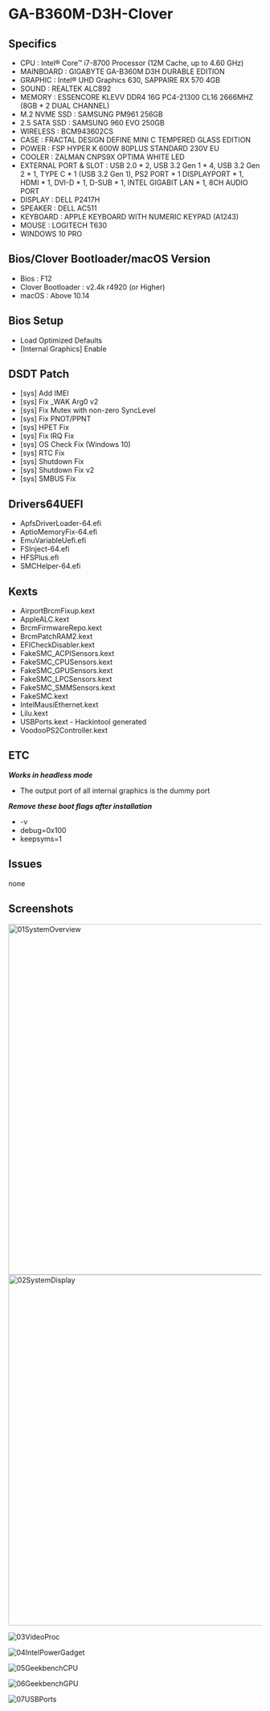 # GA-B360M-D3H-Clover

## Specifics

- CPU : Intel® Core™ i7-8700 Processor (12M Cache, up to 4.60 GHz)
- MAINBOARD : GIGABYTE GA-B360M D3H DURABLE EDITION
- GRAPHIC : Intel® UHD Graphics 630, SAPPAIRE RX 570 4GB
- SOUND : REALTEK ALC892
- MEMORY : ESSENCORE KLEVV DDR4 16G PC4-21300 CL16 2666MHZ (8GB * 2 DUAL CHANNEL)
- M.2 NVME SSD : SAMSUNG PM961 256GB
- 2.5 SATA SSD : SAMSUNG 960 EVO 250GB
- WIRELESS : BCM943602CS
- CASE : FRACTAL DESIGN DEFINE MINI C TEMPERED GLASS EDITION
- POWER : FSP HYPER K 600W 80PLUS STANDARD 230V EU
- COOLER : ZALMAN CNPS9X OPTIMA WHITE LED
- EXTERNAL PORT & SLOT : USB 2.0 * 2, USB 3.2 Gen 1 * 4, USB 3.2 Gen 2 * 1, TYPE C * 1 (USB 3.2 Gen 1), PS2 PORT * 1 DISPLAYPORT * 1, HDMI * 1, DVI-D * 1, D-SUB * 1, INTEL GIGABIT LAN * 1, 8CH AUDIO PORT
- DISPLAY : DELL P2417H
- SPEAKER : DELL AC511
- KEYBOARD : APPLE KEYBOARD WITH NUMERIC KEYPAD (A1243)
- MOUSE : LOGITECH T630
- WINDOWS 10 PRO


## Bios/Clover Bootloader/macOS Version

- Bios : F12
- Clover Bootloader : v2.4k r4920 (or Higher)
- macOS : Above 10.14


## Bios Setup

- Load Optimized Defaults
- [Internal Graphics] Enable


## DSDT Patch

- [sys] Add IMEI
- [sys] Fix _WAK Arg0 v2
- [sys] Fix Mutex with non-zero SyncLevel
- [sys] Fix PNOT/PPNT
- [sys] HPET Fix
- [sys] Fix IRQ Fix
- [sys] OS Check Fix (Windows 10)
- [sys] RTC Fix
- [sys] Shutdown Fix
- [sys] Shutdown Fix v2
- [sys] SMBUS Fix


## Drivers64UEFI

- ApfsDriverLoader-64.efi
- AptioMemoryFix-64.efi
- EmuVariableUefi.efi
- FSInject-64.efi
- HFSPlus.efi
- SMCHelper-64.efi


## Kexts

- AirportBrcmFixup.kext
- AppleALC.kext
- BrcmFirmwareRepo.kext
- BrcmPatchRAM2.kext
- EFICheckDisabler.kext
- FakeSMC_ACPISensors.kext
- FakeSMC_CPUSensors.kext
- FakeSMC_GPUSensors.kext
- FakeSMC_LPCSensors.kext
- FakeSMC_SMMSensors.kext
- FakeSMC.kext
- IntelMausiEthernet.kext
- Lilu.kext
- USBPorts.kext    -    Hackintool generated
- VoodooPS2Controller.kext


## ETC

***Works in headless mode***
- The output port of all internal graphics is the dummy port

***Remove these boot flags after installation***
- -v
- debug=0x100
- keepsyms=1


## Issues
none

## Screenshots

<img width="698" alt="01SystemOverview" src="https://user-images.githubusercontent.com/46496967/60285360-bf701700-9948-11e9-916b-af54a5a76fa1.png">

<img width="698" alt="02SystemDisplay" src="https://user-images.githubusercontent.com/46496967/60285249-7a4be500-9948-11e9-846b-0245575f76f0.png">

![03VideoProc](https://user-images.githubusercontent.com/46496967/60285046-07db0500-9948-11e9-801d-6a4c3945f7c3.png)

![04IntelPowerGadget](https://user-images.githubusercontent.com/46496967/60285045-07426e80-9948-11e9-95c7-a6016496a4ac.png)

![05GeekbenchCPU](https://user-images.githubusercontent.com/46496967/60285043-07426e80-9948-11e9-9290-996b3ee34ca8.png)

![06GeekbenchGPU](https://user-images.githubusercontent.com/46496967/60285041-06a9d800-9948-11e9-88de-be243d6b2dee.png)

![07USBPorts](https://user-images.githubusercontent.com/46496967/60285044-07426e80-9948-11e9-9512-bafd9b18e6ea.png)